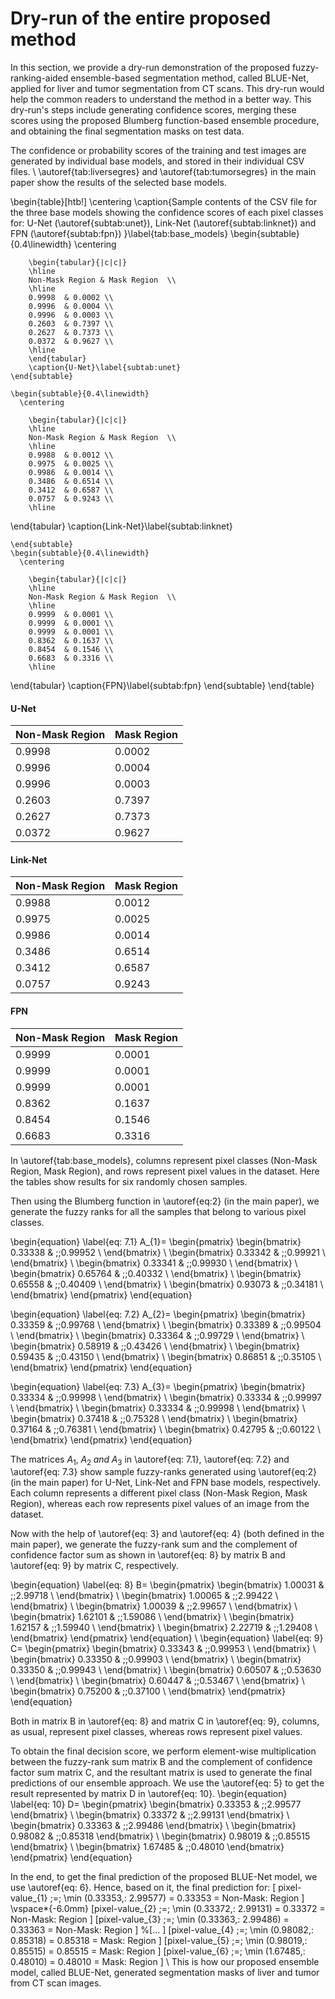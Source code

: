 # Dry-run of the entire proposed method
In this section, we provide a dry-run demonstration of the proposed fuzzy-ranking-aided ensemble-based segmentation method, called BLUE-Net, applied for liver and tumor segmentation from CT scans. This dry-run would help the common readers to understand the method in a better way. This dry-run's steps include generating confidence scores, merging these scores using the proposed Blumberg function-based ensemble procedure, and obtaining the final segmentation masks on test data.

The confidence or probability scores of the training and test images are generated by individual base models, and stored in their individual CSV files. \\
\autoref{tab:liversegres} and \autoref{tab:tumorsegres} in the main paper show the results of the selected base models.

\begin{table}[htb!]
    \centering
    \caption{Sample contents of the CSV file for the three base models showing the confidence scores of each pixel classes for: U-Net (\autoref{subtab:unet}), Link-Net (\autoref{subtab:linknet}) and FPN (\autoref{subtab:fpn}) }\label{tab:base_models}
    \begin{subtable}{0.4\linewidth}
      \centering
        
        \begin{tabular}{|c|c|}
        \hline
        Non-Mask Region & Mask Region  \\
        \hline
        0.9998  & 0.0002 \\
        0.9996  & 0.0004 \\
        0.9996  & 0.0003 \\
        0.2603  & 0.7397 \\
        0.2627  & 0.7373 \\
        0.0372	& 0.9627 \\
        \hline
        \end{tabular}
        \caption{U-Net}\label{subtab:unet}
    \end{subtable}
    
    \begin{subtable}{0.4\linewidth}
      \centering
      
        \begin{tabular}{|c|c|}
        \hline
        Non-Mask Region & Mask Region  \\
        \hline
        0.9988  & 0.0012 \\
        0.9975  & 0.0025 \\
        0.9986  & 0.0014 \\
        0.3486  & 0.6514 \\
        0.3412  & 0.6587 \\
        0.0757	& 0.9243 \\
        \hline
  \end{tabular}
   \caption{Link-Net}\label{subtab:linknet}
   
    \end{subtable} 
    \begin{subtable}{0.4\linewidth}
      \centering
       
        \begin{tabular}{|c|c|}
        \hline
        Non-Mask Region & Mask Region  \\
        \hline
        0.9999  & 0.0001 \\
        0.9999  & 0.0001 \\
        0.9999  & 0.0001 \\
        0.8362  & 0.1637 \\
        0.8454  & 0.1546 \\
        0.6683	& 0.3316 \\
        \hline
  \end{tabular}
    \caption{FPN}\label{subtab:fpn}
    \end{subtable}
\end{table}

####            U-Net
| Non-Mask Region | Mask Region |
|-----------------|-------------|
|     0.9998      |    0.0002   |
|     0.9996      |    0.0004   |
|     0.9996      |    0.0003   |
|     0.2603      |    0.7397   |
|     0.2627      |    0.7373   |
|     0.0372      |    0.9627   |


####           Link-Net            
| Non-Mask Region | Mask Region |
|-----------------|-------------|
|     0.9988      |    0.0012   |
|     0.9975      |    0.0025   |
|     0.9986      |    0.0014   |
|     0.3486      |    0.6514   |
|     0.3412      |    0.6587   |
|     0.0757      |    0.9243   |


####            FPN             
| Non-Mask Region | Mask Region |
|-----------------|-------------|
|      0.9999     |    0.0001   |
|      0.9999     |    0.0001   |
|      0.9999     |    0.0001   |
|      0.8362     |    0.1637   |
|      0.8454     |    0.1546   |
|      0.6683     |    0.3316   |
  
 
 




    
    
    
   

   


In \autoref{tab:base_models}, columns represent pixel classes (Non-Mask Region, Mask Region), and rows represent pixel values in the dataset. Here the tables show results for six randomly chosen samples.

Then using the Blumberg function in \autoref{eq:2} (in the main paper), we generate the fuzzy ranks for all the samples that belong to various pixel classes.

\begin{equation}
\label{eq: 7.1}
A_{1}=
    \begin{pmatrix}
         \begin{bmatrix}
              0.33338 & \;\;0.99952 \\
         \end{bmatrix}
         \\
         \begin{bmatrix}
              0.33342 & \;\;0.99921 \\
         \end{bmatrix}
         \\
         \begin{bmatrix}
              0.33341 & \;\;0.99930 \\
         \end{bmatrix}
         \\
         \begin{bmatrix}
              0.65764 & \;\;0.40332 \\
         \end{bmatrix}
         \\
         \begin{bmatrix}
              0.65558 & \;\;0.40409 \\
         \end{bmatrix}
         \\
         \begin{bmatrix}
              0.93073 & \;\;0.34181 \\
         \end{bmatrix}
    \end{pmatrix}
\end{equation}

\begin{equation}
\label{eq: 7.2}
A_{2}=
    \begin{pmatrix}
         \begin{bmatrix}
              0.33359 & \;\;0.99768 \\
         \end{bmatrix}
         \\
         \begin{bmatrix}
              0.33389 & \;\;0.99504 \\
         \end{bmatrix}
         \\
         \begin{bmatrix}
              0.33364 & \;\;0.99729 \\
         \end{bmatrix}
         \\
         \begin{bmatrix}
              0.58919 & \;\;0.43426 \\
         \end{bmatrix}
         \\
         \begin{bmatrix}
              0.59435 & \;\;0.43150 \\
         \end{bmatrix}
         \\
         \begin{bmatrix}
              0.86851 & \;\;0.35105 \\
         \end{bmatrix}
    \end{pmatrix}
\end{equation}

\begin{equation}
\label{eq: 7.3}
A_{3}=
    \begin{pmatrix}
         \begin{bmatrix}
              0.33334 & \;\;0.99998 \\
         \end{bmatrix}
         \\
         \begin{bmatrix}
              0.33334 & \;\;0.99997 \\
         \end{bmatrix}
         \\
         \begin{bmatrix}
              0.33334 & \;\;0.99998 \\
         \end{bmatrix}
         \\
         \begin{bmatrix}
              0.37418 & \;\;0.75328 \\
         \end{bmatrix}
         \\
         \begin{bmatrix}
              0.37164 & \;\;0.76381 \\
         \end{bmatrix}
         \\
         \begin{bmatrix}
              0.42795 & \;\;0.60122 \\
         \end{bmatrix}
    \end{pmatrix}
\end{equation}

The matrices $A_{1},\; A_{2}\; and\; A_{3}$ in \autoref{eq: 7.1}, \autoref{eq: 7.2} and \autoref{eq: 7.3} show sample fuzzy-ranks generated using \autoref{eq:2} (in the main paper) for U-Net, Link-Net and FPN base models, respectively. Each column represents a different pixel class (Non-Mask Region, Mask Region), whereas each row represents pixel values of an image from the dataset.

Now with the help of \autoref{eq: 3} and \autoref{eq: 4} (both defined in the main paper), we generate the fuzzy-rank sum and the complement of confidence factor sum as shown in \autoref{eq: 8} by matrix B and \autoref{eq: 9} by matrix C, respectively.

\begin{equation}
    \label{eq: 8}
    B=
    \begin{pmatrix}
        \begin{bmatrix}
            1.00031 & \;\;2.99718 \\
        \end{bmatrix}
        \\
        \begin{bmatrix}
            1.00065 & \;\;2.99422 \\
        \end{bmatrix}
        \\
        \begin{bmatrix}
            1.00039 & \;\;2.99657 \\
        \end{bmatrix}
        \\
        \begin{bmatrix}
            1.62101 & \;\;1.59086 \\
        \end{bmatrix}
        \\
        \begin{bmatrix}
            1.62157 & \;\;1.59940 \\
        \end{bmatrix}
        \\
        \begin{bmatrix}
            2.22719 & \;\;1.29408 \\
        \end{bmatrix}
    \end{pmatrix}
\end{equation}
\\
\begin{equation}
    \label{eq: 9}
    C=
    \begin{pmatrix}
        \begin{bmatrix}
            0.33343 & \;\;0.99953 \\
        \end{bmatrix}
        \\
        \begin{bmatrix}
            0.33350 & \;\;0.99903 \\
        \end{bmatrix}
        \\
        \begin{bmatrix}
            0.33350 & \;\;0.99943 \\
        \end{bmatrix}
        \\
        \begin{bmatrix}
            0.60507 & \;\;0.53630 \\
        \end{bmatrix}
        \\
        \begin{bmatrix}
            0.60447 & \;\;0.53467 \\
        \end{bmatrix}
        \\
        \begin{bmatrix}
            0.75200 & \;\;0.37100 \\
        \end{bmatrix}
    \end{pmatrix}
\end{equation}

Both in matrix B in \autoref{eq: 8} and matrix C in \autoref{eq: 9}, columns, as usual, represent pixel classes, whereas rows represent pixel values.

To obtain the final decision score, we perform element-wise multiplication between the fuzzy-rank sum matrix B and the complement of confidence factor sum matrix C, and the resultant matrix is used to generate the final predictions of our ensemble approach. We use the \autoref{eq: 5} to get the result represented by matrix D in \autoref{eq: 10}.
\begin{equation}
    \label{eq: 10}
    D=
    \begin{pmatrix}
        \begin{bmatrix}
            0.33353 & \;\;2.99577 
        \end{bmatrix}
        \\
        \begin{bmatrix}
            0.33372 & \;\;2.99131 
        \end{bmatrix}
        \\
        \begin{bmatrix}
            0.33363 & \;\;2.99486 
        \end{bmatrix}
        \\ 
        \begin{bmatrix}
            0.98082 & \;\;0.85318 
        \end{bmatrix}
        \\
        \begin{bmatrix}
            0.98019 & \;\;0.85515 
        \end{bmatrix}
        \\
        \begin{bmatrix}
            1.67485 & \;\;0.48010 
        \end{bmatrix}
    \end{pmatrix}
\end{equation}

In the end, to get the final prediction of the proposed BLUE-Net model, we use \autoref{eq: 6}. Hence, based on it, the final prediction for:
\[ pixel-value_{1} \;=\; \min (0.33353,\:  2.99577) = 0.33353 = Non-Mask\: Region \]
\vspace*{-6.0mm}
\[pixel-value_{2} \;=\; \min (0.33372,\: 2.99131) = 0.33372 = Non-Mask\: Region \]
\[pixel-value_{3} \;=\; \min (0.33363,\: 2.99486) = 0.33363 = Non-Mask\: Region \]
%\[... \]
\[pixel-value_{4} \;=\; \min (0.98082,\: 0.85318) = 0.85318 = Mask\: Region \]
\[pixel-value_{5} \;=\; \min (0.98019,\: 0.85515) = 0.85515 = Mask\: Region \]
\[pixel-value_{6} \;=\; \min (1.67485,\: 0.48010) = 0.48010 = Mask\: Region \]
\\
This is how our proposed ensemble model, called BLUE-Net, generated segmentation masks of liver and tumor from CT scan images.
